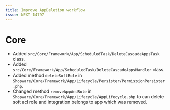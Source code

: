 ```yaml
---
title: Improve AppDeletion workflow
issue: NEXT-14797
---
```

# Core
* Added `src/Core/Framework/App/ScheduledTask/DeleteCascadeAppsTask` class.
* Added `src/Core/Framework/App/ScheduledTask/DeleteCascadeAppsHandler` class.
* Added method `deleteSoftRole` in `Shopware/Core/Framework/App/Lifecycle/Persister/PermissionPersister.php`.
* Changed method `removeAppAndRole` in `Shopware/Core/Framework/App/Lifecycle/AppLifecycle.php` to can delete soft acl role and integration belongs to app which was removed.
